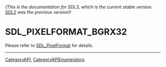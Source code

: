 ###### (This is the documentation for SDL3, which is the current stable version. [SDL2](https://wiki.libsdl.org/SDL2/) was the previous version!)
# SDL_PIXELFORMAT_BGRX32

Please refer to [SDL_PixelFormat](SDL_PixelFormat) for details.

----
[CategoryAPI](CategoryAPI), [CategoryAPIEnumerators](CategoryAPIEnumerators)

